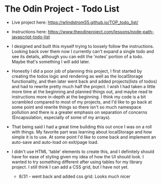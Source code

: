 # The Odin Project - Todo List
- Live project here: https://wlindstrom55.github.io/TOP_todo_list/
- Instructions here: https://www.theodinproject.com/lessons/node-path-javascript-todo-list 

- I designed and built this myself trying to loosely follow the instructions. Looking back over them now I currently can't expand a single todo and see its details, although you can edit the 'notes' portion of a todo. Maybe that's something I will add later.
- Honestly I did a poor job of planning this project, I first started by creating the todos logic and rendering as well as the localStorage functionality, and then later went back and added projects(lists of todos) and had to rewrite pretty much half the project. I wish I had taken a little more time at the beginning and planned things out, and maybe read te instructions more in-depth at the beginning. I think my code is a bit scrambled compared to most of my projects, and I'd like to go back at some point and rewrite things so there isn't so much namespace pollution and there is a greater emphasis on separation of concerns (Encapsulation, especially of some of my arrays).
- That being said I had a great time building this out once I was on a roll with things. My favorite part was learning about localStorage and how simple it is to use. At some point I'd like to come back and implement an auto-save and auto-load on exit/page load.
- I didn't use HTML 'table' elements to create this, and I definitely should have for ease of styling given my idea of how the UI should look. I wanted to try something different after using tables for my library project. I still think I can add a CSS grid, but I have not yet.
    - 8/31 - went back and added css grid. Looks much nicer